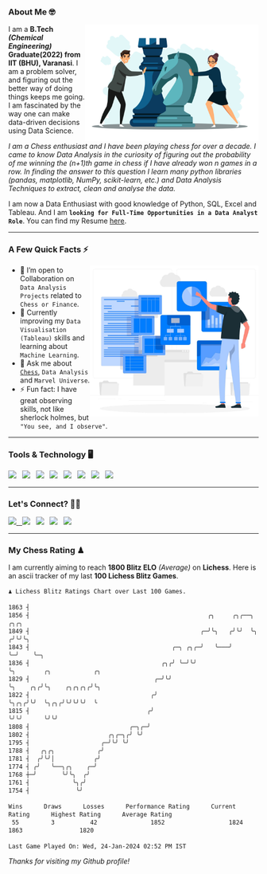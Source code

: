 ### About Me 🤓
<img align="right" alt="Coding" width="350" src="https://github.com/Laxman-Lakhan/Laxman-Lakhan/blob/master/Assets/Chess_Vector.jpg">   

I am a **B.Tech** _**(Chemical Engineering)**_ **Graduate(2022) from IIT (BHU), Varanasi**. I am a problem solver, and figuring out the better way of doing things keeps me going. I am fascinated by the way one can make data-driven decisions using Data Science. 

_I am a Chess enthusiast and I have been playing chess for over a decade. I came to know Data Analysis in the curiosity of figuring out the probability of me winning the (n+1)th game in chess if I have already won n games in a row. In finding the answer to this question I learn many python libraries (pandas, matplotlib, NumPy, scikit-learn, etc.) and Data Analysis Techniques to extract, clean and analyse the data._

I am now a Data Enthusiast with good knowledge of Python, SQL, Excel and Tableau. And I am **`looking for Full-Time Opportunities in a Data Analyst Role`**. You can find my Resume
 [here](https://drive.google.com/file/d/1UIOoogRLj5eGQFQBkuvMmTISZVdl2Ok7/view?usp=sharing).


---

### A Few Quick Facts ⚡️
<img align="right" alt="Coding" width="340" src="https://github.com/Laxman-Lakhan/Laxman-Lakhan/blob/master/Assets/Data_Vector.jpg">   

- 🤝 I’m open to Collaboration on `Data Analysis Projects` related to `Chess or Finance`.
- 📖 Currently improving my `Data Visualisation (Tableau)` skills and learning about `Machine Learning`.
- 💬 Ask me about [`Chess`](https://lichess.org/@/YourKingIsInDanger), `Data Analysis` and `Marvel Universe`.
- ⚡️ Fun fact: I have great observing skills, not like sherlock holmes, but `"You see, and I observe"`.

---
### Tools & Technology 🖥

<img src="https://img.shields.io/badge/Python-white?logo=Python&logoColor=ColorName&style=ShieldStyle" /> &nbsp;
<img src="https://img.shields.io/badge/MySQL-white?logo=MySQL&logoColor=ColorName&style=ShieldStyle" /> &nbsp;
<img src="https://img.shields.io/badge/Tableau-white?logo=Tableau&logoColor=ColorName&style=ShieldStyle" /> &nbsp;
<img src="https://img.shields.io/badge/Excel-white?logo=Microsoft+Excel&logoColor=196F3D&style=ShieldStyle" /> &nbsp;
<img src="https://img.shields.io/badge/Jupyter-white?logo=Jupyter&logoColor=ColorName&style=ShieldStyle" /> &nbsp;
<img src="https://img.shields.io/badge/pandas-white?logo=Pandas&logoColor=000080&style=ShieldStyle" /> &nbsp;
<img src="https://img.shields.io/badge/numpy-white?logo=Numpy&logoColor=85C1E9&style=ShieldStyle" /> &nbsp;
<img src="https://img.shields.io/badge/scikit learn-white?logo=Scikit+Learn&logoColor=ColorName&style=ShieldStyle" /> &nbsp;



---

### Let's Connect? 🫳🏻

<a href="mailto:laxmansingh.lakhan@gmail.com"> <img src="https://img.icons8.com/fluent/48/000000/gmail.png" width="3.5%"/> &nbsp;
[<img src="https://img.icons8.com/color/48/000000/linkedin.png" width="3.5%"/>](https://www.linkedin.com/in/laxman-lakhan/)  &nbsp;
[<img src="https://img.icons8.com/fluent/48/000000/facebook-new.png" width="3.5%"/>](https://www.facebook.com/s.laxmanlakhan/)  &nbsp;
[<img src="https://img.icons8.com/fluent/48/000000/instagram-new.png" width="3.5%"/>](https://www.instagram.com/laxman.lakhan/)  &nbsp;
[<img src="https://img.icons8.com/color/48/000000/twitter.png" width="3.5%"/>](https://twitter.com/laxman__lakhan)  &nbsp;

 ---
  
### My Chess Rating ♟
  
I am currently aiming to reach **1800 Blitz ELO** *(Average)* on **Lichess**. Here is an ascii tracker of my last **100 Lichess Blitz Games**.

  ```
  ♟︎ 𝙻𝚒𝚌𝚑𝚎𝚜𝚜 𝙱𝚕𝚒𝚝𝚣 𝚁𝚊𝚝𝚒𝚗𝚐𝚜 𝙲𝚑𝚊𝚛𝚝 𝚘𝚟𝚎𝚛 𝙻𝚊𝚜𝚝 𝟷00 𝙶𝚊𝚖𝚎𝚜.
  
1863 ┤
1856 ┤                                                  ╭╮     ╭╮╭──╮   ╭╮╭╮
1849 ┤                                                ╭─╯╰╮   ╭╯╰╯  ╰╮ ╭╯╰╯╰╮
1843 ┤                                        ╭─╮ ╭╮╭─╯   ╰───╯      ╰─╯    ╰─╮
1836 ┤                                     ╭╮╭╯ ╰─╯╰╯                         ╰╮        ╭╮            ╭╮
1829 ┤                                   ╭─╯╰╯                                 ╰╮    ╭╮╭╯╰╮    ╭╮╭╮╭╮╭╯╰╮
1822 ┤                                  ╭╯                                      ╰╮╭╮╭╯╰╯  ╰╮╭╮╭╯╰╯╰╯╰╯  ╰
1815 ┤                                 ╭╯                                        ╰╯╰╯      ╰╯╰╯
1808 ┤                            ╭─╮╭─╯
1802 ┤                      ╭╮╭─╮╭╯ ╰╯
1795 ┤                    ╭─╯╰╯ ╰╯
1788 ┤   ╭╮╭╮            ╭╯
1781 ┤  ╭╯╰╯│           ╭╯
1774 ┤ ╭╯   ╰──╮╭╮    ╭─╯
1768 ┼─╯       ╰╯╰╮  ╭╯
1761 ┤            ╰╮╭╯
1754 ┤             ╰╯ 

Wins      Draws      Losses      Performance Rating      Current Rating      Highest Rating      Average Rating
   55         3          42               1852                  1824                1863                1820     

Last Game Played On: Wed, 24-Jan-2024 02:52 PM IST
  ```
  
  
*Thanks for visiting my Github profile!*
